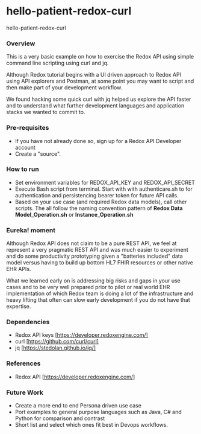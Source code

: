 # hello-patient-redox-curl
hello-patient-redox-curl

### Overview
This is a very basic example on how to exercise the Redox API using simple command line scripting using curl and jq.

Although Redox tutorial begins with a UI driven approach to Redox API using API explorers and Postman, at some point you may want to script and then make part of your development workflow.

We found hacking some quick curl with jq helped us explore the API faster and to understand what further development languages and application stacks we wanted to commit to.

### Pre-requisites
- If you have not already done so, sign up for a Redox API Developer account
- Create a "source".

### How to run
- Set environment variables for REDOX_API_KEY and REDOX_API_SECRET
- Execute Bash script from terminal.  Start with with authenticare.sh to for authentication and persistencing bearer token for future API calls.
- Based on your use case (and required Redox data models), call other scripts.  The all follow the naming convention pattern of **Redox Data Model_Operation.sh** or **Instance_Operation.sh**

### Eureka! moment
Although Redox API does not claim to be a pure REST API, we feel at represent a very pragmatic REST API and was much easier to experiment and do some productivity prototyping given a "batteries included" data model versus having to build up bottom HL7 FHIR resources or other native EHR APIs.

What we learned early on is addressing big risks and gaps in your use cases and to be very well prepared prior to pilot or real world EHR implementation of which Redox team is doing a lot of the infrastructure and heavy lifting that often can slow early development if you do not have that expertise.

### Dependencies
- Redox API keys [https://developer.redoxengine.com/]
- curl [https://github.com/curl/curl]
- jq [https://stedolan.github.io/jq/]

### References
- Redox API [https://developer.redoxengine.com/]

### Future Work
- Create a more end to end Persona driven use case
- Port examples to general purpose languages such as Java, C# and Python for comparison and contrast
- Short list and select which ones fit best in Devops workflows.